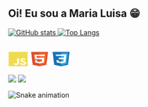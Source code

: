 ## Oi! Eu sou a Maria Luisa 😁

 <div>
  <a href="https://github.com/MaluGPessoa">
   
  ![GitHub stats](https://github-readme-stats.vercel.app/api?username=MaluGPessoa&show_icons=true_private=true&include_all_commits=true&theme=radical)
  [![Top Langs](https://github-readme-stats.vercel.app/api/top-langs/?username=MaluGPessoa&layout=compact&theme=radical)](https://github.com/MaluGPessoa/github-readme-stats)
  

<div style="display: inline_block"><br>
  <img align="center" alt="Js" height="30" width="40" src="https://raw.githubusercontent.com/devicons/devicon/master/icons/javascript/javascript-plain.svg">
  <img align="center" alt="HTML" height="30" width="40" src="https://raw.githubusercontent.com/devicons/devicon/master/icons/html5/html5-original.svg">
  <img align="center" alt="CSS" height="30" width="40" src="https://raw.githubusercontent.com/devicons/devicon/master/icons/css3/css3-original.svg">
 </div>
<br>
<div> 
 <a href="https://instagram.com/lubiluh" target="_blank"><img src="https://img.shields.io/badge/-Instagram-%23E4405F?style=for-the-badge&logo=instagram&logoColor=white" target="_blank"></a>
<a href="https://www.linkedin.com/in/malugpessoa" target="_blank"><img src="https://img.shields.io/badge/-LinkedIn-%230077B5?style=for-the-badge&logo=linkedin&logoColor=white" target="_blank"></a> 
 
   ![Snake animation](https://github.com/cadudias/cadudias/blob/output/github-contribution-grid-snake.svg)

</div>

